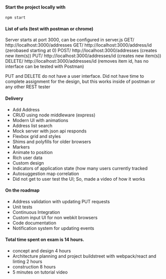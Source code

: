 #### Start the project locally with
`npm start`

#### List of urls (test with postman or chrome)
Server starts at port 3000, can be configured in server.js
GET/ http://localhost:3000/addresses 
GET/ http://localhost:3000/address/id (zerobased starting at 0)
POST/ http://localhost:3000/addresses (creates new item(s))
PUT/ http://localhost:3000/addresses/id (creates new item(s))
DELETE/ http://localhost:3000/addresses/id (removes item id, has no interface can be tested with Postman)

PUT and DELETE do not have a user interface. Did not have time to complete assignment for the design, but this works inside of postman or any other REST tester

#### Delivery
- Add Address
- CRUD using node middleware (express)
- Modern UI with animations
- Address list search
- Mock server with json api responds
- Flexbox grid and styles
- Shims and polyfills for older browsers
- Markers
- Animate to position
- Rich user data
- Custom design
- Indicators of application state (how many users currently tracked
- Autosuggestion map correlation 
- Did not get to user test the UI; So, made a video of how it works 

#### On the roadmap
- Address validation with updating PUT requests
- Unit tests
- Continuous Integration
- Custom input UI for non webkit browsers
- Code documentation
- Notification system for updating events

#### Total time spent on exam is 14 hours. 
- concept and design 4 hours
- Architecture planning and project buildstreet with webpack/react and linting 2 hours
- construction 8 hours
- 5 minutes on tutorial video